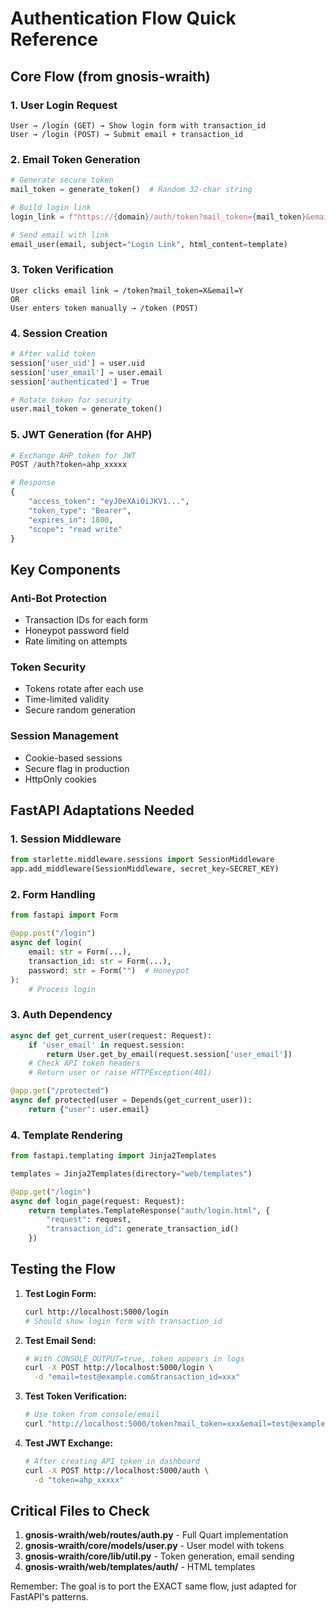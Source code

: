 # Authentication Flow Quick Reference

## Core Flow (from gnosis-wraith)

### 1. User Login Request
```
User → /login (GET) → Show login form with transaction_id
User → /login (POST) → Submit email + transaction_id
```

### 2. Email Token Generation
```python
# Generate secure token
mail_token = generate_token()  # Random 32-char string

# Build login link
login_link = f"https://{domain}/auth/token?mail_token={mail_token}&email={email}"

# Send email with link
email_user(email, subject="Login Link", html_content=template)
```

### 3. Token Verification
```
User clicks email link → /token?mail_token=X&email=Y
OR
User enters token manually → /token (POST)
```

### 4. Session Creation
```python
# After valid token
session['user_uid'] = user.uid
session['user_email'] = user.email
session['authenticated'] = True

# Rotate token for security
user.mail_token = generate_token()
```

### 5. JWT Generation (for AHP)
```python
# Exchange AHP token for JWT
POST /auth?token=ahp_xxxxx

# Response
{
    "access_token": "eyJ0eXAiOiJKV1...",
    "token_type": "Bearer",
    "expires_in": 1800,
    "scope": "read write"
}
```

## Key Components

### Anti-Bot Protection
- Transaction IDs for each form
- Honeypot password field
- Rate limiting on attempts

### Token Security
- Tokens rotate after each use
- Time-limited validity
- Secure random generation

### Session Management
- Cookie-based sessions
- Secure flag in production
- HttpOnly cookies

## FastAPI Adaptations Needed

### 1. Session Middleware
```python
from starlette.middleware.sessions import SessionMiddleware
app.add_middleware(SessionMiddleware, secret_key=SECRET_KEY)
```

### 2. Form Handling
```python
from fastapi import Form

@app.post("/login")
async def login(
    email: str = Form(...),
    transaction_id: str = Form(...),
    password: str = Form("")  # Honeypot
):
    # Process login
```

### 3. Auth Dependency
```python
async def get_current_user(request: Request):
    if 'user_email' in request.session:
        return User.get_by_email(request.session['user_email'])
    # Check API token headers
    # Return user or raise HTTPException(401)

@app.get("/protected")
async def protected(user = Depends(get_current_user)):
    return {"user": user.email}
```

### 4. Template Rendering
```python
from fastapi.templating import Jinja2Templates

templates = Jinja2Templates(directory="web/templates")

@app.get("/login")
async def login_page(request: Request):
    return templates.TemplateResponse("auth/login.html", {
        "request": request,
        "transaction_id": generate_transaction_id()
    })
```

## Testing the Flow

1. **Test Login Form:**
   ```bash
   curl http://localhost:5000/login
   # Should show login form with transaction_id
   ```

2. **Test Email Send:**
   ```bash
   # With CONSOLE_OUTPUT=true, token appears in logs
   curl -X POST http://localhost:5000/login \
     -d "email=test@example.com&transaction_id=xxx"
   ```

3. **Test Token Verification:**
   ```bash
   # Use token from console/email
   curl "http://localhost:5000/token?mail_token=xxx&email=test@example.com"
   ```

4. **Test JWT Exchange:**
   ```bash
   # After creating API token in dashboard
   curl -X POST http://localhost:5000/auth \
     -d "token=ahp_xxxxx"
   ```

## Critical Files to Check

1. **gnosis-wraith/web/routes/auth.py** - Full Quart implementation
2. **gnosis-wraith/core/models/user.py** - User model with tokens
3. **gnosis-wraith/core/lib/util.py** - Token generation, email sending
4. **gnosis-wraith/web/templates/auth/** - HTML templates

Remember: The goal is to port the EXACT same flow, just adapted for FastAPI's patterns.
